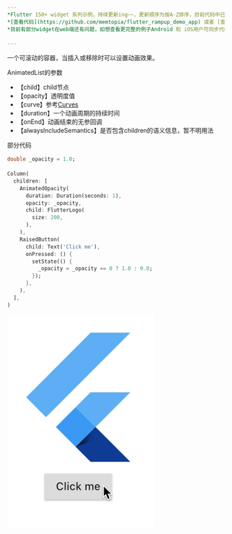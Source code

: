 ```yaml
---
*Flutter 150+ widget 系列示例，持续更新ing~~，更新顺序为按A-Z排序，目前代码中已包含151个示例。*<br>
*[查看代码](https://github.com/memtopia/flutter_rampup_demo_app) 或者 [查看web完整示例](https://memtopia.github.io)*<br>
*目前有部分widget在web端还有问题，如想查看更完整的例子Android 和 iOS用户可同步代码后编译安装到手机上查看*

---
```


一个可滚动的容器，当插入或移除时可以设置动画效果。

AnimatedList的参数
* 【child】child节点
* 【opacity】透明度值
* 【curve】参考[Curves](https://api.flutter-io.cn/flutter/animation/Curves-class.html)
* 【duration】一个动画周期的持续时间
* 【onEnd】动画结束的无参回调
* 【alwaysIncludeSemantics】是否包含children的语义信息，暂不明用法



部分代码

```dart
double _opacity = 1.0;

Column(
  children: [
    AnimatedOpacity(
      duration: Duration(seconds: 1),
      opacity: _opacity,
      child: FlutterLogo(
        size: 200,
      ),
    ),
    RaisedButton(
      child: Text('Click me'),
      onPressed: () {
        setState(() {
          _opacity = _opacity == 0 ? 1.0 : 0.0;
        });
      },
    ),
  ],
)
```
![AnimatedOpacity](https://github.com/memtopia/flutter_rampup/raw/master/images/AnimatedOpacity.gif)


